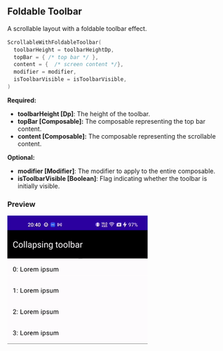 ## Foldable Toolbar

A scrollable layout with a foldable toolbar effect.

```kotlin
ScrollableWithFoldableToolbar(
  toolbarHeight = toolbarHeightDp,
  topBar = { /* top bar */ },
  content = {  /* screen content */},
  modifier = modifier,
  isToolbarVisible = isToolbarVisible,
)
```

**Required:**

- **toolbarHeight [Dp]**: The height of the toolbar.
- **topBar [Composable]:** The composable representing the top bar content.
- **content [Composable]:** The composable representing the scrollable content.

**Optional:**

- **modifier [Modifier]**: The modifier to apply to the entire composable.
- **isToolbarVisible [Boolean]**: Flag indicating whether the toolbar is initially visible.

### Preview

![foldable toolbar sample](./samples/foldable-toolbar.gif)
